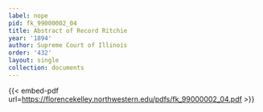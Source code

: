 ```yaml
---
label: nope
pid: fk_99000002_04
title: Abstract of Record Ritchie
year: '1894'
author: Supreme Court of Illinois
order: '432'
layout: single
collection: documents
---
```



{{< embed-pdf url=https://florencekelley.northwestern.edu/pdfs/fk_99000002_04.pdf >}}